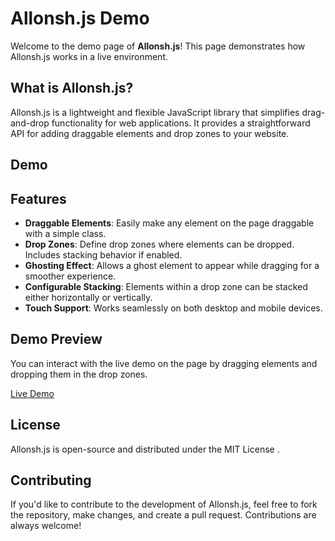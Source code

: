 # Allonsh.js Demo

Welcome to the demo page of **Allonsh.js**! This page demonstrates how Allonsh.js works in a live environment.

## What is Allonsh.js?

Allonsh.js is a lightweight and flexible JavaScript library that simplifies drag-and-drop functionality for web applications. It provides a straightforward API for adding draggable elements and drop zones to your website.

## Demo
## Features

- **Draggable Elements**: Easily make any element on the page draggable with a simple class.
- **Drop Zones**: Define drop zones where elements can be dropped. Includes stacking behavior if enabled.
- **Ghosting Effect**: Allows a ghost element to appear while dragging for a smoother experience.
- **Configurable Stacking**: Elements within a drop zone can be stacked either horizontally or vertically.
- **Touch Support**: Works seamlessly on both desktop and mobile devices.

## Demo Preview

You can interact with the live demo on the page by dragging elements and dropping them in the drop zones.

[Live Demo](https://satnam72.github.io/allonsh.js/)

## License

Allonsh.js is open-source and distributed under the MIT License
.

## Contributing

If you'd like to contribute to the development of Allonsh.js, feel free to fork the repository, make changes, and create a pull request. Contributions are always welcome!
